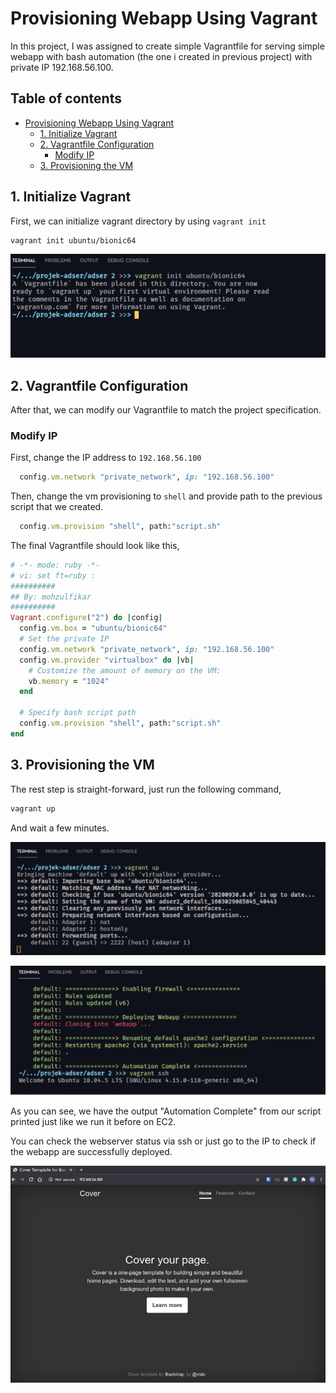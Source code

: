 # Provisioning Webapp Using Vagrant

In this project, I was assigned to create simple Vagrantfile for serving simple webapp with bash automation (the one i created in previous project) with private IP 192.168.56.100.

## Table of contents <!-- omit in toc -->

- [Provisioning Webapp Using Vagrant](#provisioning-webapp-using-vagrant)
  - [1. Initialize Vagrant](#1-initialize-vagrant)
  - [2. Vagrantfile Configuration](#2-vagrantfile-configuration)
    - [Modify IP](#modify-ip)
  - [3. Provisioning the VM](#3-provisioning-the-vm)

## 1. Initialize Vagrant

First, we can initialize vagrant directory by using `vagrant init`

```bash
vagrant init ubuntu/bionic64
```

![init vagrant](img/001.png)

## 2. Vagrantfile Configuration

After that, we can modify our Vagrantfile to match the project specification.

### Modify IP

First, change the IP address to `192.168.56.100`

```ruby
  config.vm.network "private_network", ip: "192.168.56.100"
```

Then, change the vm provisioning to `shell` and provide path to the previous script that we created.

```ruby
  config.vm.provision "shell", path:"script.sh"
```

The final Vagrantfile should look like this,

```ruby
# -*- mode: ruby -*-
# vi: set ft=ruby :
##########
## By: mohzulfikar
##########
Vagrant.configure("2") do |config|
  config.vm.box = "ubuntu/bionic64"
  # Set the private IP
  config.vm.network "private_network", ip: "192.168.56.100"
  config.vm.provider "virtualbox" do |vb|
    # Customize the amount of memory on the VM:
    vb.memory = "1024"
  end

  # Specify bash script path
  config.vm.provision "shell", path:"script.sh"
end
```

## 3. Provisioning the VM

The rest step is straight-forward, just run the following command,

```bash
vagrant up
```

And wait a few minutes.

![boot vagrant](img/002.png)

![ssh to vagrant](img/003.png)

As you can see, we have the output "Automation Complete" from our script printed just like we run it before on EC2.

You can check the webserver status via ssh or just go to the IP to check if the webapp are successfully deployed.

![success](img/004.png)
